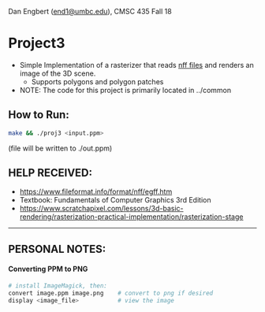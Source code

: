 Dan Engbert (end1@umbc.edu), CMSC 435 Fall 18

# Project3
* Simple Implementation of a rasterizer that reads [nff files](https://www.fileformat.info/format/nff/egff.htm)
and renders an image of the 3D scene.
  * Supports polygons and polygon patches
* NOTE: The code for this project is primarily located in ../common

## How to Run:
````bash
make && ./proj3 <input.ppm>
````
(file will be written to ./out.ppm)

## HELP RECEIVED:
* https://www.fileformat.info/format/nff/egff.htm
* Textbook: Fundamentals of Computer Graphics 3rd Edition
* https://www.scratchapixel.com/lessons/3d-basic-rendering/rasterization-practical-implementation/rasterization-stage
---

## PERSONAL NOTES:
#### Converting PPM to PNG
````bash
# install ImageMagick, then:
convert image.ppm image.png    # convert to png if desired
display <image_file>           # view the image
````
